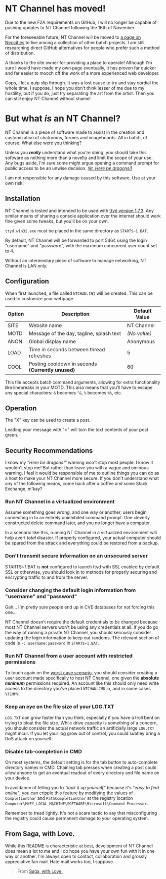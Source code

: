 
# NT Channel has moved!
Due to the new F2A requirements on GitHub, I will no longer be capable of pushing updates to NT Channel following the 16th of November.

For the foreseeable future, NT Channel will be moved to [a page on Neocities](https://invinciblespeed.neocities.org/) to live among a collection of other batch projects. I am still researching direct GitHub alternatives for people who prefer such a method of distribution.

A thanks to the site owner for providing a place to operate! Although I'm sure I would have made my own page eventually, it has proven far quicker and far easier to mooch off the work of a more experienced web developer.

Oops, I let a quip slip through. It was a lost cause to try and stay cordial the whole time, I suppose. I hope you don't think lesser of me due to my hostility, but if you do, just try separating the art from the artist. Then you can still enjoy NT Channel without shame!
# But what *is* an NT Channel?
NT Channel is a piece of software made to assist in the creation and customization of chatrooms, forums and imageboards. All in batch, of course. What else were you thinking?

Unless you ***really*** understand what you're doing, you should take this software as nothing more than a novelty and limit the scope of your use. Any bugs aside, I'm sure some might argue opening a command prompt for public access to be an unwise decision. [*(lit. Here be dragons!)*](#security-recommendations)

I am not responsible for any damage caused by this software. Use at your own risk!
## Installation
NT Channel is tested and intended to be used with [ttyd version 1.7.3](https://github.com/tsl0922/ttyd/releases/tag/1.7.3). Any similar means of sharing a console application over the internet should work fine given some tweaks, but you'll be on your own.

`ttyd.win32.exe` must be placed in the same directory as `STARTS~1.BAT`.

By default, NT Channel will be forwarded to port 5464 using the login "username" and "password", with the maximum concurrent user count set to 4.

Without an intermediary piece of software to manage networking, NT Channel is LAN only.
## Configuration
When first launched, a file called `NTCHAN.INI` will be created. This can be used to customize your webpage.

| Option | Description | Default Value |
|--------|-------------|---------------|
| SITE   | Website name | NT Channel |
| MOTD   | Message of the day, tagline, splash text | *(No value)* |
| ANON   | Global display name | Anonymous |
| LOAD   | Time in seconds between thread refreshes | 5 |
| COOL   | Posting cooldown in seconds **(Currently unused)** | 60 |

This file accepts batch command arguments, allowing for extra functionality like linebreaks in your MOTD. This also means that you'll have to escape any special characters: `&` becomes `^&`, `%` becomes `%%`, etc.
## Operation
The "X" key can be used to create a post.

Leading your message with ">" will turn the text contents of your post green.
## Security Recommendations
I know my *"Here be dragons!"* warning won't stop most people. I know it wouldn't stop me! But rather than leave you with a vague and ominous warning, I feel it would be responsible of me to outline things you can do as a host to make your NT Channel more secure. If you don't understand what any of the following means, come back after a coffee and some Stack Exchange, m'kay?
### Run NT Channel in a virtualized environment
Assume something goes wrong, and one way or another, users begin connecting in to an entirely uninhibited command prompt. One cleverly constructed delete command later, and you no longer have a computer.

In a scenario like this, running NT Channel in a virtualized environment will help avert *total* disaster. If properly configured, your actual computer should be spared from the attack and everything could be restored from a backup.
### Don't transmit secure information on an unsecured server
STARTS~1.BAT is **not** configured to launch ttyd with SSL enabled by default. SSL or otherwise, you should look in to methods for properly securing and encrypting traffic to and from the server.
### Consider changing the default login information from "username" and "password"
Gah... I'm pretty sure people end up in CVE databases for not forcing this one...

NT Channel doesn't require the default credentials to be changed because most NT Channel servers won't be using any credentials at all. If you do go the way of running a private NT Channel, you should seriously consider updating the login information to keep out randoms. The relevant section of code is `-c username:password` in `STARTS~1.BAT`.
### Run NT Channel from a user account with restricted permissions
To touch again on the [worst case scenario](#run-nt-channel-in-a-virtualized-environment), you should consider creating a user account made specifically to host NT Channel, one given the **absolute** ***minimum*** permissions required. An account like this should only need write access to the directory you've placed `NTCHAN.CMD` in, and in some cases `%TEMP%`.
### Keep an eye on the file size of your LOG.TXT
`LOG.TXT` can grow faster than you think, especially if you have a troll bent on trying to bloat the file size. While drive capacity is something of a concern, you should consider the actual network traffic an artificially large `LOG.TXT` might incur. If you let your log grow out of control, you could subtley bring a DoS attack on yourself.
### Disable tab-completion in CMD
On most systems, the default setting is for the tab button to auto-complete directory names in CMD. Chaining tab presses when creating a post could allow anyone to get an eventual readout of every directory and file name on your device. 

In avoidance of telling you to *"look it up yourself"* because it's *"easy to find online"*, you can cripple this feature by modifying the values of `CompletionChar` and `PathCompletionChar` at the registry location `Computer\HKEY_LOCAL_MACHINE\SOFTWARE\Microsoft\Command Processor`.

Remember to tread lightly. It's not a scare tactic to say that misconfiguring the registry could cause permanent damage to your operating system.
## From Saga, with Love.
While this README is characteristic at best, development of NT Channel does mean a lot to me and I do hope you have your own fun with it in one way or another. I'm always open to contact, collaboration and grossly appreciative fan mail. Hate mail works too, I suppose.

> From [Saga, with Love.](https://github.com/SagaWithLove)
